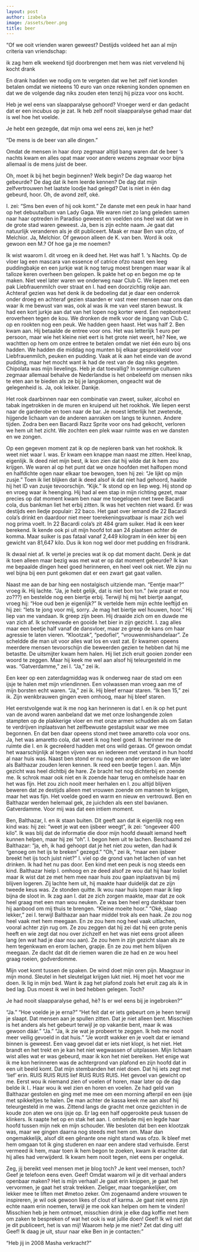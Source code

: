 ```yaml
---
layout: post
author: izabela
image: /assets/beer.png
title: beer
---
```


“Of we ooit vrienden waren geweest? Destijds voldeed het aan al mijn criteria van vriendschap:

ik zag hem elk weekend
tijd doorbrengen met hem was niet vervelend
hij kocht drank

En drank hadden we nodig om te vergeten dat we het zelf niet konden betalen omdat we nieteens 10 euro van onze rekening konden opnemen en dat we de volgende dag niks zouden eten tenzij hij pizza voor ons kocht.

Heb je wel eens van slaapparalyse gehoord? Vroeger werd er dan gedacht dat er een incubus op je zat. Ik heb zelf nooit slaapparalyse gehad maar dat is wel hoe het voelde.

Je hebt een gezegde, dat mijn oma wel eens zei, ken je het?

“De mens is de beer van alle dingen.”

Omdat de mensen in haar dorp zegmaar altijd bang waren dat de beer ‘s nachts kwam en alles opat maar voor andere wezens zegmaar voor bijna allemaal is de mens juist de beer.

Oh, moet ik bij het begin beginnen? Welk begin? De dag waarop het gebeurde? De dag dat ik hem leerde kennen? De dag dat mijn zelfvertrouwen het laatste loodje had gelegd? Dat is niet in één dag gebeurd, hoor. Oh, de avond zelf, oké.

I. zei: “Sms ben even of hij ook komt.” Ze danste met een peuk in haar hand op het debuutalbum van Lady Gaga. We waren niet zo lang geleden samen naar haar optreden in Paradiso geweest en voelden ons heel wat dat we in de grote stad waren geweest. Ja, ben is zijn echte naam. Je gaat dat natuurlijk veranderen als je dit publiceert. Maak er maar Ben van ofzo, of Melchior. Ja, Melchior. Of gewoon alleen de K. van ben. Word ik ook gewoon een M.? Of hoe ga je me noemen?

Ik wist waarom I. dit vroeg en ik deed het. Het was half 1. ‘s Nachts. Op de vloer lag een mascara van essence of catrice ofzo naast een leeg puddingbakje en een jurkje wat ik nog terug moest brengen maar waar ik al talloze keren overheen ben gelopen. Ik pakte het op en begon me op te maken. Niet veel later waren we onderweg naar Club C. We liepen met een pak Liebfrauenmilch over straat en I. had een doorzichtig rokje aan. Achteraf gezien was het denk ik de bedoeling dat je daar een onderrok onder droeg en achteraf gezien staarden er vast meer mensen naar ons dan waar ik me bewust van was, ook al was ik me van veel staren bewust. Ik had een kort jurkje aan dat van het lopen nog korter werd. Een nepbontvest eroverheen tegen de kou. We dronken de melk voor de ingang van Club C. op en rookten nog een peuk. We hadden geen haast. Het was half 2. Ben kwam aan. Hij betaalde de entree voor ons. Het was letterlijk 1 euro per persoon, maar wie het kleine niet eert is het grote niet weert, hè? Nee, we wachtten op hem om onze entree te betalen omdat we niet één euro bij ons hadden. We hadden die middag nog munten bij elkaar gesprokkeld voor Liebfrauenmilch, peuken en pudding. Vaak at ik aan het einde van de avond pudding, maar het mocht want ik had de rest van de dag niks gegeten. Chipolata was mijn lievelings. Heb je dat toevallig? In sommige culturen zegmaar allemaal behalve de Nederlandse is het onbeleefd om mensen niks te eten aan te bieden als ze bij je langskomen, ongeacht wat de gelegenheid is. Ja, ook lekker. Dankje.

Het rook daarbinnen naar een combinatie van zweet, suiker, alcohol en tabak ingetrokken in de muren en kruipend uit het rookhok. We liepen eerst naar de garderobe en toen naar de bar. Je moest letterlijk het zwetende, hijgende lichaam van de anderen aanraken om langs te kunnen. Andere tijden. Zodra ben een Bacardi Razz Sprite voor ons had gekocht, verloren we hem uit het zicht. We zochten een plek waar ruimte was en we dansten en we zongen.

Op een gegeven moment zat ik op de nepleren bank van het rookhok. Ik weet niet waar I. was. Er kwam een knappe man naast me zitten. Heel knap, eigenlijk. Ik deed niet mijn best, ik kon zien dat hij wilde dat ik hem zou krijgen. We waren al op het punt dat we onze hoofden met halfopen mond en halfdichte ogen naar elkaar toe bewogen, toen hij zei: “Je lijkt op mijn zusje.”
Toen ik liet blijken dat ik deed alsof ik dat niet had gehoord, haalde hij het ID van zusje tevoorschijn.
“Kijk.”
Ik stond op en liep weg. Hij stond op en vroeg waar ik heenging. Hij had al een stap in mijn richting gezet, maar precies op dat moment kwam ben naar me toegelopen met twee Bacardi cola, dus bankman liet het erbij zitten. Ik was het vechten niet waard. Er was destijds een liedje populair: 22 baco. Het gaat over iemand die 22 Bacardi cola’s drinkt en daardoor niet meer toerekeningsvatbaar is maar zich wel nog prima voelt. In 22 Bacardi cola’s zit 484 gram suiker. Had ik een keer berekend. Ik kende ook pi uit mijn hoofd tot aan 24 plaatsen achter de komma. Maar suiker is pas fataal vanaf 2,449 kilogram in één keer bij een gewicht van 81,647 kilo. Dus ik kon nog wel door met pudding en frisdrank.

Ik dwaal niet af. Ik vertel je precies wat ik op dat moment dacht. Denk je dat ik toen alleen maar bezig was met wat er op dat moment gebeurde? Ik kan me bepaalde dingen heel goed herinneren, en heel veel ook niet. We zijn nu wel bijna bij een punt gekomen dat er een zwart gat gaat vallen.

Naast me aan de bar hing een nostalgisch uitziende man.
“Eentje maar?” vroeg ik.
Hij lachte. “Ja, je hebt gelijk, dat is niet bon ton.” (wie praat er nou zo???) en bestelde nog een biertje erbij. Terwijl hij mij het biertje aangaf, vroeg hij: “Hoe oud ben je eigenlijk?”
Ik vertelde hem mijn echte leeftijd en hij zei: “Iets te jong voor mij, sorry. Je mag het biertje wel houwen, hoor.” Hij liep van me vandaan. Ik greep zijn been. Hij draaide zich om en duwde me van zich af. Ik schreeuwde en gooide het bier in zijn gezicht. I. zag alles maar een beetje half vanaf de dansvloer, maar ze greep de kans om haar agressie te laten vieren.
“Klootzak”, “pedofiel”, “vrouwenmishandelaar”. Ze scheldde die man uit voor alles wat los en vast zat. Er kwamen opeens meerdere mensen tevoorschijn die beweerden gezien te hebben dat hij me betastte. De uitsmijter kwam hem halen. Hij liet zich eruit gooien zonder een woord te zeggen. Maar hij keek me wel aan alsof hij teleurgesteld in me was.
“Gatverdamme,” zei I.
“Ja,” zei ik.

Een keer op een zaterdagmiddag was ik onderweg naar de stad om een ijsje te halen met mijn vriendinnen. Een volwassen man vroeg aan me of mijn borsten echt waren.
“Ja,” zei ik.
Hij bleef ernaar staren.
“Ik ben 15,” zei ik.
Zijn wenkbrauwen gingen even omhoog, maar hij bleef staren.

Het eerstvolgende wat ik me nog kan herinneren is dat I. en ik op het punt van de avond waren aanbeland dat we met onze loshangende zolen stampten op de plakkerige vloer en met onze armen schudden als om Satan te verdrijven inplaatsvan het zelfbewuste gestapsluit waar we mee begonnen. En dat ben daar opeens stond met twee amaretto cola voor ons. Ja, het was amaretto cola, dat weet ik nog heel goed. Ik herinner me de ruimte die I. en ik gecreëerd hadden met ons wild geraas. Of gewoon omdat het waarschijnlijk al tegen vijven was en iedereen met verstand in hun hoofd al naar huis was. Naast ben stond er nu nog een ander persoon die we later als Balthazar zouden leren kennen. Ik reed een beetje tegen I. aan. Mijn gezicht was heel dichtbij de hare. Ze bracht het nog dichterbij en zoende me. Ik schrok maar ook niet en ik zoende haar terug en omhelsde haar en het was fijn. Het zou zich nooit meer herhalen en I. zou altijd blijven beweren dat ze destijds alleen met vrouwen zoende om mannen te krijgen, maar het was fijn. Het voelde goed en warm en nieuw en vertrouwd. Ben en Balthazar werden helemaal gek, ze juichden als een stel bavianen. Gatverdamme. Voor mij was dat een intiem moment.

Ben, Balthazar, I. en ik staan buiten. Dit geeft aan dat ik eigenlijk nog een kind was: hij zei: “weet je wat een ijsbeer weegt”, ik zei: “ongeveer 400 kilo”. Ik was blij dat de informatie die door mijn hoofd dwaalt iemand heeft kunnen helpen, maar hij zei “oh”. I. begon hem uit te lachen. Beschaamd zei Balthazar: “ja, eh, ik had gehoopt dat je het niet zou weten, dan had ik “genoeg om het ijs te breken” gezegd.”
“Oh,” zei ik, “maar een ijsbeer breekt het ijs toch juist niet?”
I. viel op de grond van het lachen of van het drinken. Ik had het nu pas door. Een kind met een peuk is nog steeds een kind.
Balthazar hielp I. omhoog en ze deed alsof ze wou dat hij haar losliet maar ik wist dat ze met hem mee naar huis zou gaan inplaatsvan bij mij blijven logeren. Zij lachte hem uit, hij maakte haar duidelijk dat ze zijn tweede keus was. Ze stonden quitte.
Ik wou naar huis lopen maar ik liep bijna de sloot in. Ik zag aan I. dat ze zich zorgen maakte, maar dat ze ook heel graag met een man wou neuken. Ze was ben heel erg dankbaar toen hij aanbood om mij thuis te brengen. “Kleine moeite hoor.”
“Oké, slaap lekker,” zei I. terwijl Balthazar aan haar middel trok als een haak. Ze zou nog heel vaak met hem meegaan. En ze zou hem nog heel vaak uitlachen, vooral achter zijn rug om. Ze zou zeggen dat hij zei dat hij een grote penis heeft en wie zegt dat nou over zichzelf en het was niet eens groot alleen lang (en wat had je daar nou aan). Ze zou hem in zijn gezicht slaan als ze hem tegenkwam en erom lachen, grapje. En ze zou met hem blijven meegaan. Ze dacht dat dit de riemen waren die ze had en ze wou heel graag roeien, godverdomme.

Mijn voet komt tussen de spaken. De wind doet mijn oren pijn. Maagzuur in mijn mond. Sleutel in het sleutelgat krijgen lukt niet. Hij moet het voor me doen. Ik lig in mijn bed. Want ik zag het plafond zoals het eruit zag als ik in bed lag. Dus moest ik wel in bed hebben gelegen. Toch?

Je had nooit slaapparalyse gehad, hè? Is er wel eens bij je ingebroken?”

“Ja.”
“Hoe voelde je je erna?”
“Het feit dat er iets gebeurt om je heen terwijl je slaapt. Dat mensen aan je spullen zitten. Dat je niet alleen bent. Misschien is het anders als het gebeurt terwijl je op vakantie bent, maar ik was gewoon dáár.”
“Ja.”
“Ja, ik zie wat je probeert te zeggen. Ik heb me nooit meer veilig gevoeld in dat huis.”
“Je wordt wakker en je voelt dat er iemand binnen is geweest. Een vaag gevoel dat er iets niet klopt, is het niet. Het brandt en het trekt en je kan het niet wegwassen of uitplassen. Mijn lichaam wist alles wat er was gebeurd, maar ik kon het niet bereiken. Het enige wat ik me kon herinneren was de achtergrond van plafond en zijn hoofd dat in een uit beeld komt. Dat mijn stembanden het niet doen. Dat hij iets zegt met ‘lief’ erin. RUIS RUIS RUIS lief RUIS RUIS RUIS. Het gevoel van gewicht op me. Eerst wou ik niemand zien of voelen of horen, maar later op de dag belde ik I.. Haar wou ik wel zien en horen en voelen. Ze had geld van Balthazar gestolen en ging met me mee om een morning afterpil en een ijsje met spikkeltjes te halen. De man achter de kassa keek me aan alsof hij teleurgesteld in me was. Zittend langs de gracht met onze gezichten in de koude zon aten we ons ijsje op. Er lag een half opgerookte peuk tussen de klinkers. Ik raapte het op en stak het aan. I. omhelsde mij en legde haar hoofd tussen mijn nek en mijn schouder. We besloten dat ben een klootzak was, maar we gingen daarna nog steeds met hem om. Maar dan ongemakkelijk, alsof dit een gênante one night stand was ofzo. Ik bleef met hem omgaan tot ik ging studeren en naar een andere stad verhuisde. Eerst vermeed ik hem, maar toen ik hem begon te zoeken, kwam ik erachter dat hij alles had verwijderd. Ik kwam hem nooit tegen, niet eens per ongeluk.

Zeg, jij bereikt veel mensen met je blog toch? Je kent veel mensen, toch? Geef je telefoon eens even. Geef! Omdat waarom wil je dit verhaal anders openbaar maken? Het is míjn verhaal! Je gaat erin knippen, je gaat het vervormen, je gaat het strak trekken. Zieliger, maar toegankelijker, om lekker mee te liften met #metoo zeker. Om zogenaamd andere vrouwen te inspireren, je wil ook gewoon likes of clout of karma. Je gaat niet eens zijn echte naam erin noemen, terwijl je me ook kan helpen om hem te vinden! Misschien heb je hem ontmoet, misschien drink je elke dag koffie met hem om zaken te bespreken of wat het ook is wat jullie doen! Geef! Ik wil niet dat je dit publiceert, het is van mij! Waarom help je me niet? Zet dat ding uit! Geef! Ik daag je uit, stuur naar elke Ben in je contacten:”

“Heb jij in 2008 Masha verkracht?”
